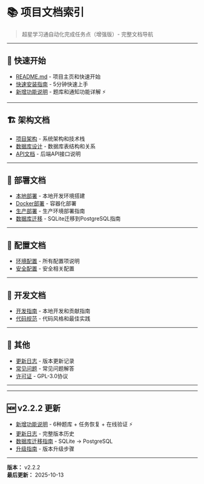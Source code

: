# 📚 项目文档索引

> 超星学习通自动化完成任务点（增强版）- 完整文档导航

---

## 📖 快速开始

- [README.md](../README.md) - 项目主页和快速开始
- [快速安装指南](QUICK_START.md) - 5分钟快速上手
- [新增功能说明](NEW_FEATURES.md) - 题库和通知功能详解 ⚡

---

## 🏗️ 架构文档

- [项目架构](ARCHITECTURE.md) - 系统架构和技术栈
- [数据库设计](DATABASE.md) - 数据库表结构和关系
- [API文档](API.md) - 后端API接口说明

---

## 🚀 部署文档

- [本地部署](../web/START_GUIDE.md) - 本地开发环境搭建
- [Docker部署](../web/DOCKER_DEPLOYMENT.md) - 容器化部署
- [生产部署](../web/DEPLOYMENT_GUIDE.md) - 生产环境部署指南
- [数据库迁移](DATABASE_MIGRATION.md) - SQLite迁移到PostgreSQL指南

---

## 🔧 配置文档

- [环境配置](CONFIGURATION.md) - 所有配置项说明
- [安全配置](SECURITY.md) - 安全相关配置

---

## 📝 开发文档

- [开发指南](DEVELOPMENT.md) - 本地开发和贡献指南
- [代码规范](CODE_STYLE.md) - 代码风格和最佳实践

---

## 📜 其他

- [更新日志](CHANGELOG.md) - 版本更新记录
- [常见问题](FAQ.md) - 常见问题解答
- [许可证](../LICENSE) - GPL-3.0协议

---

---

## 🆕 v2.2.2 更新

- [新增功能说明](NEW_FEATURES.md) - 6种题库 + 任务恢复 + 在线验证 ⚡
- [更新日志](CHANGELOG.md) - 完整版本历史
- [数据库迁移指南](DATABASE_MIGRATION.md) - SQLite → PostgreSQL
- [升级指南](UPGRADE_GUIDE.md) - 版本升级步骤

---

**版本：** v2.2.2  
**最后更新：** 2025-10-13

